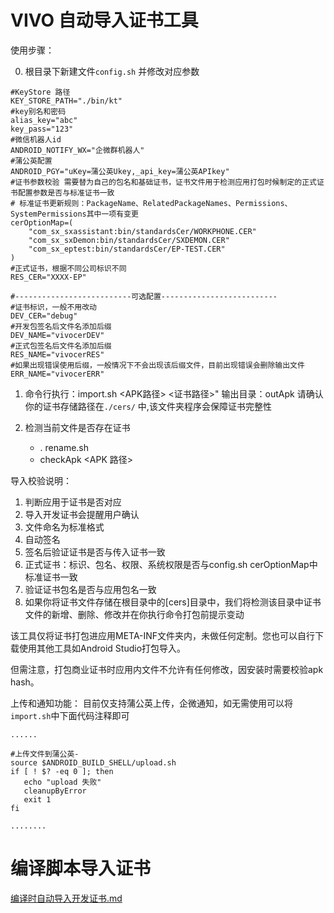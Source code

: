 # VIVO 自动导入证书工具
使用步骤：

0. 根目录下新建文件`config.sh` 并修改对应参数

```shell
#KeyStore 路径
KEY_STORE_PATH="./bin/kt"
#key别名和密码
alias_key="abc"
key_pass="123"
#微信机器人id
ANDROID_NOTIFY_WX="企微群机器人"
#蒲公英配置
ANDROID_PGY="uKey=蒲公英Ukey,_api_key=蒲公英APIkey"
#证书参数校验 需要替为自己的包名和基础证书，证书文件用于检测应用打包时候制定的正式证书配置参数是否与标准证书一致
# 标准证书更新规则：PackageName、RelatedPackageNames、Permissions、SystemPermissions其中一项有变更
cerOptionMap=(
    "com_sx_sxassistant:bin/standardsCer/WORKPHONE.CER"
    "com_sx_sxDemon:bin/standardsCer/SXDEMON.CER"
    "com_sx_eptest:bin/standardsCer/EP-TEST.CER"
)
#正式证书，根据不同公司标识不同
RES_CER="XXXX-EP"

#--------------------------可选配置--------------------------
#证书标识，一般不用改动
DEV_CER="debug"
#开发包签名后文件名添加后缀
DEV_NAME="vivocerDEV"
#正式包签名后文件名添加后缀
RES_NAME="vivocerRES"
#如果出现错误使用后缀，一般情况下不会出现该后缀文件，目前出现错误会删除输出文件
ERR_NAME="vivocerERR"

```

1. 命令行执行：import.sh <APK路径> <证书路径>"
   输出目录：outApk
   请确认你的证书存储路径在`./cers/` 中,该文件夹程序会保障证书完整性
   
2. 检测当前文件是否存在证书 
    * . rename.sh
    * checkApk <APK 路径>

导入校验说明：
1. 判断应用于证书是否对应
2.  导入开发证书会提醒用户确认
3. 文件命名为标准格式
4. 自动签名
5. 签名后验证证书是否与传入证书一致
6. 正式证书：标识、包名、权限、系统权限是否与config.sh cerOptionMap中标准证书一致
7. 验证证书包名是否与应用包名一致
8. 如果你将证书文件存储在根目录中的[cers]目录中，我们将检测该目录中证书文件的新增、删除、修改并在你执行命令打包前提示变动

该工具仅将证书打包进应用META-INF文件夹内，未做任何定制。您也可以自行下载使用其他工具如Android Studio打包导入。

但需注意，打包商业证书时应用内文件不允许有任何修改，因安装时需要校验apk hash。


上传和通知功能：
目前仅支持蒲公英上传，企微通知，如无需使用可以将`import.sh`中下面代码注释即可
```shell 
......

#上传文件到蒲公英-
source $ANDROID_BUILD_SHELL/upload.sh
if [ ! $? -eq 0 ]; then
   echo "upload 失败"
   cleanupByError
   exit 1
fi

........

````

# 编译脚本导入证书

 [编译时自动导入开发证书.md](gradle_import/编译时自动导入开发证书.md) 
